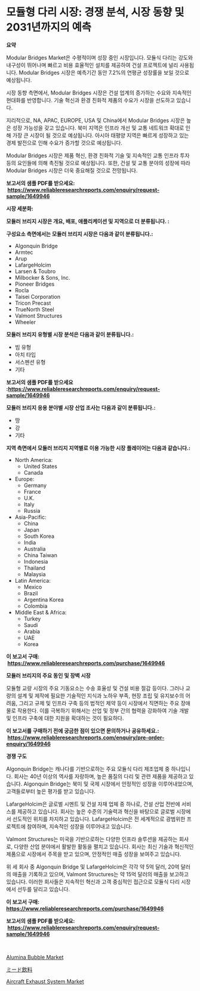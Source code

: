 <p><h1>모듈형 다리 시장: 경쟁 분석, 시장 동향 및 2031년까지의 예측</h1></p><p><strong>요약</strong></p>
<p><p>Modular Bridges Market은 수평적이며 성장 중인 시장입니다. 모듈식 다리는 강도와 내구성이 뛰어나며 빠르고 비용 효율적인 설치를 제공하여 건설 프로젝트에 널리 사용됩니다. Modular Bridges 시장은 예측기간 동안 7.2%의 연평균 성장률을 보일 것으로 예상됩니다.</p><p>시장 동향 측면에서, Modular Bridges 시장은 건설 업계의 증가하는 수요와 지속적인 현대화를 반영합니다. 기술 혁신과 환경 친화적 제품의 수요가 시장을 선도하고 있습니다.</p><p>지리적으로, NA, APAC, EUROPE, USA 및 China에서 Modular Bridges 시장은 높은 성장 가능성을 갖고 있습니다. 북미 지역은 인프라 개선 및 교통 네트워크 확대로 인해 가장 큰 시장이 될 것으로 예상됩니다. 아시아 태평양 지역은 빠르게 성장하고 있는 경제 발전으로 인해 수요가 증가할 것으로 예상됩니다.</p><p>Modular Bridges 시장은 제품 혁신, 환경 친화적 기술 및 지속적인 교통 인프라 투자 등의 요인들에 의해 촉진될 것으로 예상됩니다. 또한, 건설 및 교통 분야의 성장에 따라 Modular Bridges 시장은 더욱 중요해질 것으로 전망됩니다.</p></p>
<p><strong>보고서의 샘플 PDF를 받으세요: &nbsp;<a href="https://www.reliableresearchreports.com/enquiry/request-sample/1649946">https://www.reliableresearchreports.com/enquiry/request-sample/1649946</a></strong></p>
<p><strong>시장 세분화:</strong></p>
<p><strong> 모듈러 브리지 시장은 개요, 배포, 애플리케이션 및 지역으로 더 분류됩니다. :</strong></p>
<p><strong>구성요소 측면에서는 모듈러 브리지 시장은 다음과 같이 분류됩니다.:</strong></p>
<p><ul><li>Algonquin Bridge</li><li>Armtec</li><li>Arup</li><li>LafargeHolcim</li><li>Larsen & Toubro</li><li>Milbocker & Sons, Inc.</li><li>Pioneer Bridges</li><li>Rocla</li><li>Taisei Corporation</li><li>Tricon Precast</li><li>TrueNorth Steel</li><li>Valmont Structures</li><li>Wheeler</li></ul></p>
<p><strong> 모듈러 브리지 유형별 시장 분석은 다음과 같이 분류됩니다.:</strong></p>
<p><ul><li>빔 유형</li><li>아치 타입</li><li>서스펜션 유형</li><li>기타</li></ul></p>
<p><strong>보고서의 샘플 PDF를 받으세요 :<a href="https://www.reliableresearchreports.com/enquiry/request-sample/1649946">https://www.reliableresearchreports.com/enquiry/request-sample/1649946</a></strong></p>
<p><strong> 모듈러 브리지 응용 분야별 시장 산업 조사는 다음과 같이 분류됩니다.:</strong></p>
<p><ul><li>땅</li><li>강</li><li>기타</li></ul></p>
<p><strong>지역 측면에서 모듈러 브리지 지역별로 이용 가능한 시장 플레이어는 다음과 같습니다.:</strong></p>
<p><ul>
    <li>
        North America:
        <ul>
            <li>United States</li>
            <li>Canada</li>
        </ul>
    </li>
    <li>
        Europe:
        <ul>
            <li>Germany</li>
            <li>France</li>
            <li>U.K.</li>
            <li>Italy</li>
            <li>Russia</li>
        </ul>
    </li>
    <li>
        Asia-Pacific:
        <ul>
            <li>China</li>
            <li>Japan</li>
            <li>South Korea</li>
            <li>India</li>
            <li>Australia</li>
            <li>China Taiwan</li>
            <li>Indonesia</li>
            <li>Thailand</li>
            <li>Malaysia</li>
        </ul>
    </li>
    <li>
        Latin America:
        <ul>
            <li>Mexico</li>
            <li>Brazil</li>
            <li>Argentina Korea</li>
            <li>Colombia</li>
        </ul>
    </li>
    <li>
        Middle East & Africa:
        <ul>
            <li>Turkey</li>
            <li>Saudi</li>
            <li>Arabia</li>
            <li>UAE</li>
            <li>Korea</li>
        </ul>
    </li>
    </ul></p>
<p><strong>이 보고서 구매: &nbsp;<a href="https://www.reliableresearchreports.com/purchase/1649946">https://www.reliableresearchreports.com/purchase/1649946</a></strong></p>
<p><strong>모듈러 브리지의 주요 동인 및 장벽 시장</strong></p>
<p><p>모듈형 교량 시장의 주요 기동요소는 수송 효율성 및 건설 비용 절감 등이다. 그러나 교량의 설계 및 제작에 필요한 기술적인 지식과 노하우 부족, 현장 조립 및 유지보수의 어려움, 그리고 규제 및 인프라 구축 등의 법적인 제약 등이 시장에서 직면하는 주요 장애물로 작용한다. 이를 극복하기 위해서는 산업 및 정부 간의 협력을 강화하여 기술 개발 및 인프라 구축에 대한 지원을 확대하는 것이 필요하다.</p></p>
<p><strong>이 보고서를 구매하기 전에 궁금한 점이 있으면 문의하거나 공유하세요.: &nbsp;<a href="https://www.reliableresearchreports.com/enquiry/pre-order-enquiry/1649946">https://www.reliableresearchreports.com/enquiry/pre-order-enquiry/1649946</a></strong></p>
<p><strong>경쟁 구도</strong></p>
<p><p>Algonquin Bridge는 캐나다를 기반으로하는 주요 모듈식 다리 제조업체 중 하나입니다. 회사는 40년 이상의 역사를 자랑하며, 높은 품질의 다리 및 관련 제품을 제공하고 있습니다. Algonquin Bridge는 북미 및 국제 시장에서 안정적인 성장을 이루어내었으며, 고객들로부터 높은 평가를 받고 있습니다.</p><p>LafargeHolcim은 글로벌 시멘트 및 건설 자재 업체 중 하나로, 건설 산업 전반에 서비스를 제공하고 있습니다. 회사는 높은 수준의 기술력과 혁신을 바탕으로 글로벌 시장에서 선도적인 위치를 차지하고 있습니다. LafargeHolcim은 전 세계적으로 광범위한 프로젝트에 참여하며, 지속적인 성장을 이루어내고 있습니다.</p><p>Valmont Structures는 미국을 기반으로하는 다양한 인프라 솔루션을 제공하는 회사로, 다양한 산업 분야에서 활발한 활동을 펼치고 있습니다. 회사는 최신 기술과 혁신적인 제품으로 시장에서 주목을 받고 있으며, 안정적인 매출 성장을 보여주고 있습니다.</p><p>위 세 회사 중 Algonquin Bridge 및 LafargeHolcim은 각각 약 5억 달러, 20억 달러의 매출을 기록하고 있으며, Valmont Structures는 약 15억 달러의 매출을 보고하고 있습니다. 이러한 회사들은 지속적인 혁신과 고객 중심적인 접근으로 모듈식 다리 시장에서 선두를 달리고 있습니다.</p></p>
<p><strong>이 보고서 구매: &nbsp; <a href="https://www.reliableresearchreports.com/purchase/1649946">https://www.reliableresearchreports.com/purchase/1649946</a></strong></p>
<p><strong>보고서의 샘플 PDF를 받으세요: &nbsp;<a href="https://www.reliableresearchreports.com/enquiry/request-sample/1649946">https://www.reliableresearchreports.com/enquiry/request-sample/1649946</a></strong><strong></strong></p>
<p>&nbsp;</p>
<p><p><a href="https://automatic-knee-4c7.notion.site/Alumina-Bubble-Market-Dynamics-2024-2031-Also-about-Its-Market-Trends-Projections-and-Opportuniti-78424f9832cd47a299340d733aeec0a8">Alumina Bubble Market</a></p><p><a href="https://github.com/Sophiaard2003/Market-Research-Report-List-1/blob/main/667842110726.md">ミード飲料</a></p><p><a href="https://view.publitas.com/reportprime-1/aircraft-exhaust-system-market-size-and-growth-market-segmentation-regional-and-country-breakdowns-and-market-trends-for-period-from-2024-2031/">Aircraft Exhaust System Market</a></p></p>